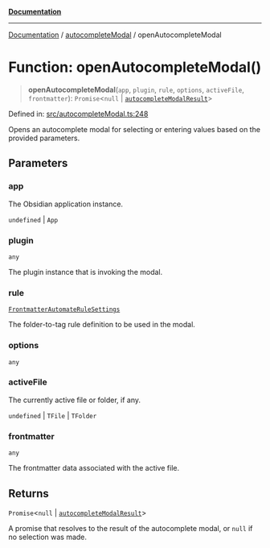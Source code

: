 [**Documentation**](https://raw.githubusercontent.com/Christian-Me/obsidian-front-matter-automate/main/doc/README.md)

***

[Documentation](https://raw.githubusercontent.com/Christian-Me/obsidian-front-matter-automate/main/doc/README.md) / [autocompleteModal](https://raw.githubusercontent.com/Christian-Me/obsidian-front-matter-automate/main/doc/autocompleteModal/README.md) / openAutocompleteModal

# Function: openAutocompleteModal()

> **openAutocompleteModal**(`app`, `plugin`, `rule`, `options`, `activeFile`, `frontmatter`): `Promise`\<`null` \| [`autocompleteModalResult`](https://raw.githubusercontent.com/Christian-Me/obsidian-front-matter-automate/main/doc/autocompleteModal/interfaces/autocompleteModalResult.md)\>

Defined in: [src/autocompleteModal.ts:248](https://github.com/Christian-Me/folder-to-tags-plugin/blob/ea97d76ce7b235ca1e3494401efc98e537acc1fb/src/autocompleteModal.ts#L248)

Opens an autocomplete modal for selecting or entering values based on the provided parameters.

## Parameters

### app

The Obsidian application instance.

`undefined` | `App`

### plugin

`any`

The plugin instance that is invoking the modal.

### rule

[`FrontmatterAutomateRuleSettings`](https://raw.githubusercontent.com/Christian-Me/obsidian-front-matter-automate/main/doc/types/interfaces/FrontmatterAutomateRuleSettings.md)

The folder-to-tag rule definition to be used in the modal.

### options

`any`

### activeFile

The currently active file or folder, if any.

`undefined` | `TFile` | `TFolder`

### frontmatter

`any`

The frontmatter data associated with the active file.

## Returns

`Promise`\<`null` \| [`autocompleteModalResult`](https://raw.githubusercontent.com/Christian-Me/obsidian-front-matter-automate/main/doc/autocompleteModal/interfaces/autocompleteModalResult.md)\>

A promise that resolves to the result of the autocomplete modal, or `null` if no selection was made.
